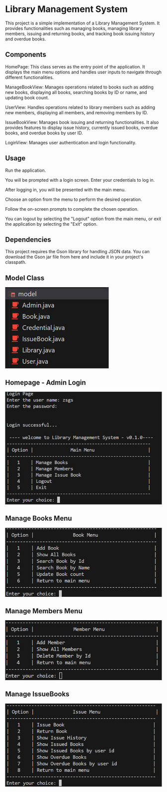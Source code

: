 
# Library Management System
This project is a simple implementation of a Library Management System. It provides functionalities such as managing books, managing library members, issuing and returning books, and tracking book issuing history and overdue books.





## Components

HomePage: This class serves as the entry point of the application. It displays the main menu options and handles user inputs to navigate through different functionalities.

ManageBookView: Manages operations related to books such as adding new books, displaying all books, searching books by ID or name, and updating book count.

UserView: Handles operations related to library members such as adding new members, displaying all members, and removing members by ID.

IssueBookView: Manages book issuing and returning functionalities. It also provides features to display issue history, currently issued books, overdue books, and overdue books by user ID.

LoginView: Manages user authentication and login functionality.


## Usage

Run the application.

You will be prompted with a login screen. Enter your credentials to log in.

After logging in, you will be presented with the main menu.

Choose an option from the menu to perform the desired operation.

Follow the on-screen prompts to complete the chosen operation.

You can logout by selecting the "Logout" option from the main menu, or exit the application by selecting the "Exit" option.
## Dependencies

This project requires the Gson library for handling JSON data. You can download the Gson jar file from here and include it in your project's classpath.

## Model Class
![alt text](image.png)

## Homepage - Admin Login
![alt text](image-1.png)

## Manage Books Menu
![alt text](image-2.png)

## Manage Members Menu
![alt text](image-3.png)

## Manage IssueBooks
![alt text](image-4.png)